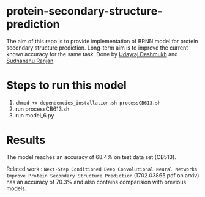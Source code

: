 # protein-secondary-structure-prediction
The aim of this repo is to provide implementation of BRNN model for protein secondary structure prediction. 
Long-term aim is to improve the current known accuracy for the same task.
Done by <a href="https://github.com/Udayraj123">Udayraj Deshmukh</a> and <a href="https://github.com/s1998">Sudhanshu Ranjan</a>

# Steps to run this model
1. `chmod +x dependencies_installation.sh processCB613.sh`
2. run processCB613.sh
3. run model_6.py

# Results
The model reaches an accuracy of 68.4% on test data set (CB513).

Related work : `Next-Step Conditioned Deep Convolutional Neural Networks Improve Protein Secondary Structure Prediction` (1702.03865.pdf on arxiv) has an accuracy of 70.3% and also contains comparision with previous models.
